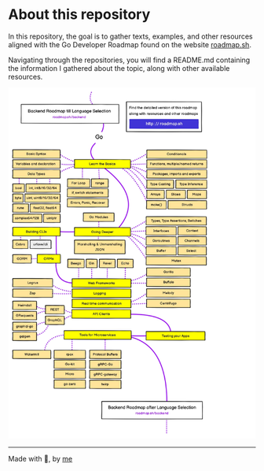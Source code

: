# About this repository

In this repository, the goal is to gather texts, examples, and other resources aligned with the Go Developer Roadmap found on the website [roadmap.sh](https://roadmap.sh/golang).

Navigating through the repositories, you will find a README.md containing the information I gathered about the topic, along with other available resources.

![Go Developer](/assets/golang.jpg 'Go Developer')

---

Made with 💙, by [me](https://github.com/Uemerson/)
